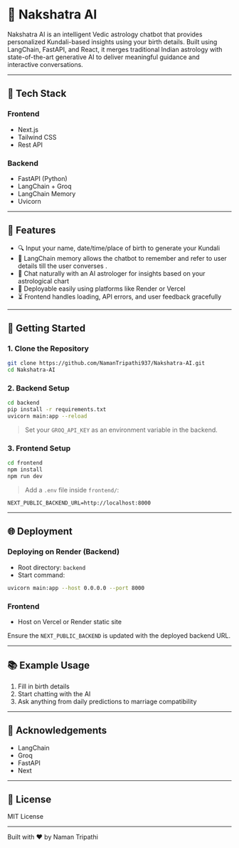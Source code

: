 # 🌌 Nakshatra AI

Nakshatra AI is an intelligent Vedic astrology chatbot that provides personalized Kundali-based insights using your birth details. Built using LangChain, FastAPI, and React, it merges traditional Indian astrology with state-of-the-art generative AI to deliver meaningful guidance and interactive conversations.

---

## 🔧 Tech Stack

### Frontend

* Next.js
* Tailwind CSS
* Rest API

### Backend

* FastAPI (Python)
* LangChain + Groq
* LangChain Memory
* Uvicorn

---

## 📅 Features

* 🔍 Input your name, date/time/place of birth to generate your Kundali
* 🧠 LangChain memory allows the chatbot to remember and refer to user details till the user converses .
* 👥 Chat naturally with an AI astrologer for insights based on your astrological chart
* 🚀 Deployable easily using platforms like Render or Vercel
* ⏳ Frontend handles loading, API errors, and user feedback gracefully

---

## 🚀 Getting Started

### 1. Clone the Repository

```bash
git clone https://github.com/NamanTripathi937/Nakshatra-AI.git
cd Nakshatra-AI
```

### 2. Backend Setup

```bash
cd backend
pip install -r requirements.txt
uvicorn main:app --reload
```

> Set your `GROQ_API_KEY` as an environment variable in the backend.

### 3. Frontend Setup

```bash
cd frontend
npm install
npm run dev
```

> Add a `.env` file inside `frontend/`:

```env
NEXT_PUBLIC_BACKEND_URL=http://localhost:8000
```

---

## 🌐 Deployment

### Deploying on Render (Backend)

* Root directory: `backend`
* Start command:

```bash
uvicorn main:app --host 0.0.0.0 --port 8000
```

### Frontend

* Host on Vercel or Render static site

Ensure the `NEXT_PUBLIC_BACKEND` is updated with the deployed backend URL.

---

## 📚 Example Usage

1. Fill in birth details
2. Start chatting with the AI
3. Ask anything from daily predictions to marriage compatibility

---

## 🙏 Acknowledgements

* LangChain
* Groq
* FastAPI
* Next

---

## 📄 License

MIT License

---

Built with ❤️ by Naman Tripathi
